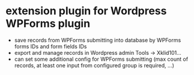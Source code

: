 # extension plugin for Wordpress WPForms plugin

- save records from WPForms submitting into database by WPForms forms IDs and form fields IDs
- export and manage records in Wordpress admin Tools -> Xklid101...
- can set some additional config for WPForms submitting (max count of records, at least one input from configured group is required, ...)
